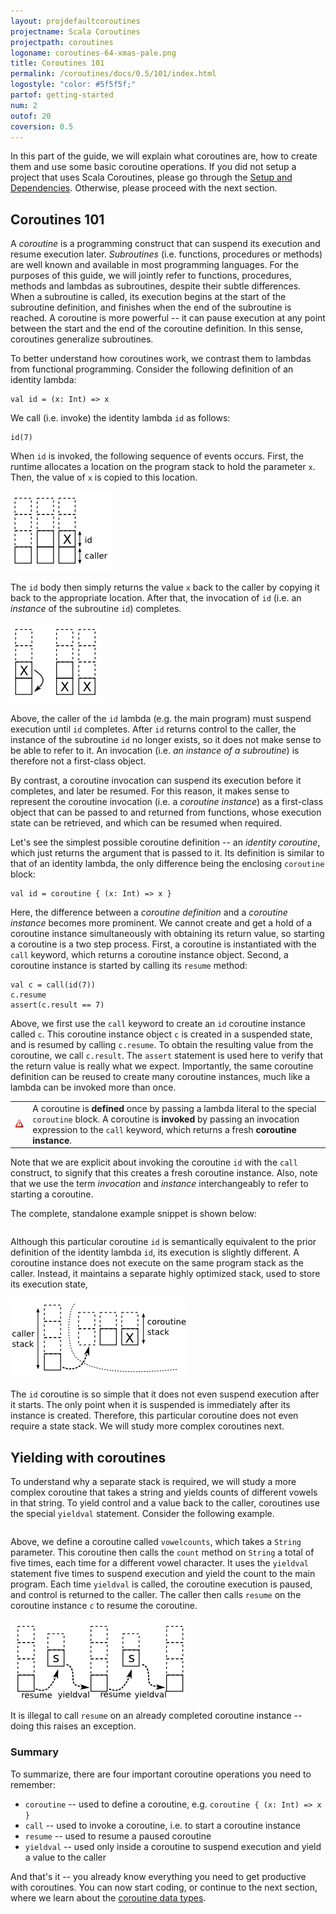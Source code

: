 ```yaml
---
layout: projdefaultcoroutines
projectname: Scala Coroutines
projectpath: coroutines
logoname: coroutines-64-xmas-pale.png
title: Coroutines 101
permalink: /coroutines/docs/0.5/101/index.html
logostyle: "color: #5f5f5f;"
partof: getting-started
num: 2
outof: 20
coversion: 0.5
---
```



In this part of the guide,
we will explain what coroutines are,
how to create them and use some basic coroutine operations.
If you did not setup a project that uses Scala Coroutines, please go through the
[Setup and Dependencies](../setup/).
Otherwise, please proceed with the next section.


## Coroutines 101

A *coroutine* is a programming construct that can suspend its execution
and resume execution later.
*Subroutines* (i.e. functions, procedures or methods) are well known
and available in most programming languages.
For the purposes of this guide, we will jointly refer to functions, procedures, methods
and lambdas as subroutines, despite their subtle differences.
When a subroutine is called,
its execution begins at the start of the subroutine definition,
and finishes when the end of the subroutine is reached.
A coroutine is more powerful -- it can pause execution at any point between the start
and the end of the coroutine definition.
In this sense, coroutines generalize subroutines.

To better understand how coroutines work,
we contrast them to lambdas from functional programming.
Consider the following definition of an identity lambda:

    val id = (x: Int) => x

We call (i.e. invoke) the identity lambda `id` as follows:

    id(7)

When `id` is invoked, the following sequence of events occurs.
First, the runtime allocates a location on the program stack to hold the parameter `x`.
Then, the value of `x` is copied to this location.

![ ](/resources/images/invoke.png)

The `id` body then simply returns the value `x` back to the caller
by copying it back to the appropriate location.
After that, the invocation of `id` (i.e. an *instance* of the subroutine `id`)
completes.

![ ](/resources/images/invoke1.png)

Above, the caller of the `id` lambda (e.g. the main program) must suspend execution
until `id` completes.
After `id` returns control to the caller, the instance of the subroutine
`id` no longer exists, so it does not make sense to be able to refer to it.
An invocation (i.e. *an instance of a subroutine*) is therefore
not a first-class object.

By contrast, a coroutine invocation can suspend its execution before it completes,
and later be resumed.
For this reason, it makes sense to represent the coroutine invocation
(i.e. a *coroutine instance*) as a first-class object
that can be passed to and returned from functions,
whose execution state can be retrieved,
and which can be resumed when required.

Let's see the simplest possible coroutine definition -- an *identity coroutine*,
which just returns the argument that is passed to it.
Its definition is similar to that of an identity lambda,
the only difference being the enclosing `coroutine` block:

    val id = coroutine { (x: Int) => x }

Here, the difference between a *coroutine definition*
and a *coroutine instance* becomes more prominent.
We cannot create and get a hold of a coroutine instance
simultaneously with obtaining its return value,
so starting a coroutine is a two step process.
First, a coroutine is instantiated with the `call` keyword,
which returns a coroutine instance object.
Second, a coroutine instance is started by calling its `resume` method:

    val c = call(id(7))
    c.resume
    assert(c.result == 7)

Above, we first use the `call` keyword to create
an `id` coroutine instance called `c`.
This coroutine instance object `c` is created in a suspended state,
and is resumed by calling `c.resume`.
To obtain the resulting value from the coroutine, we call `c.result`.
The `assert` statement is used here to verify that the return value
is really what we expect.
Importantly, the same coroutine definition can be reused to create many coroutine
instances, much like a lambda can be invoked more than once.

<table class="docs-tip">
<td><img src="/resources/images/warning.png"/></td>
<td>
A coroutine is <b>defined</b> once by passing a lambda literal
to the special <code>coroutine</code> block.
A coroutine is <b>invoked</b> by passing an invocation expression
to the <code>call</code> keyword,
which returns a fresh <b>coroutine instance</b>.
</td>
</table>

Note that we are explicit about invoking the coroutine `id`
with the `call` construct, to signify that this creates
a fresh coroutine instance.
Also, note that we use the term *invocation* and *instance* interchangeably
to refer to starting a coroutine.

The complete, standalone example snippet is shown below:

<div>
<pre id="examplebox-1">
</pre>
</div>
<script>
  setContent(
    "examplebox-1",
    "https://api.github.com/repos/storm-enroute/coroutines/contents/src/test/scala/org/examples/Identity.scala",
    null,
    "raw",
    "https://github.com/storm-enroute/coroutines/blob/master/src/test/scala/org/examples/Identity.scala");
</script>

Although this particular coroutine `id` is semantically equivalent
to the prior definition of the identity lambda `id`,
its execution is slightly different.
A coroutine instance does not execute on the same program stack as the caller.
Instead, it maintains a separate highly optimized stack,
used to store its execution state,

![ ](/resources/images/invoke2.png)

The `id` coroutine is so simple that it does not even suspend execution
after it starts.
The only point when it is suspended
is immediately after its instance is created.
Therefore, this particular coroutine does not even require a state stack.
We will study more complex coroutines next.


## Yielding with coroutines 

To understand why a separate stack is required,
we will study a more complex coroutine
that takes a string and yields counts of different vowels in that string.
To yield control and a value back to the caller,
coroutines use the special `yieldval` statement.
Consider the following example.

<div>
<pre id="examplebox-2">
</pre>
</div>
<script>
  setContent(
    "examplebox-2",
    "https://api.github.com/repos/storm-enroute/coroutines/contents/src/test/scala/org/examples/VowelCount.scala",
    null,
    "raw",
    "https://github.com/storm-enroute/coroutines/blob/master/src/test/scala/org/examples/VowelCount.scala");
</script>

Above, we define a coroutine called `vowelcounts`,
which takes a `String` parameter.
This coroutine then calls the `count` method on `String` a total of five times,
each time for a different vowel character.
It uses the `yieldval` statement five times to suspend execution
and yield the count to the main program.
Each time `yieldval` is called, the coroutine execution is paused,
and control is returned to the caller.
The caller then calls `resume` on the coroutine instance `c` to resume the coroutine.

![ ](/resources/images/invoke3.png)

It is illegal to call `resume` on an already completed coroutine instance --
doing this raises an exception.


### Summary

To summarize, there are four important coroutine operations
you need to remember:

- `coroutine` -- used to define a coroutine, e.g. `coroutine { (x: Int) => x }`
- `call` -- used to invoke a coroutine, i.e. to start a coroutine instance
- `resume` -- used to resume a paused coroutine
- `yieldval` -- used only inside a coroutine to suspend execution and yield a value
  to the caller

And that's it -- you already know everything you need
to get productive with coroutines.
You can now start coding,
or continue to the next section,
where we learn about the [coroutine data types](../datatypes).

